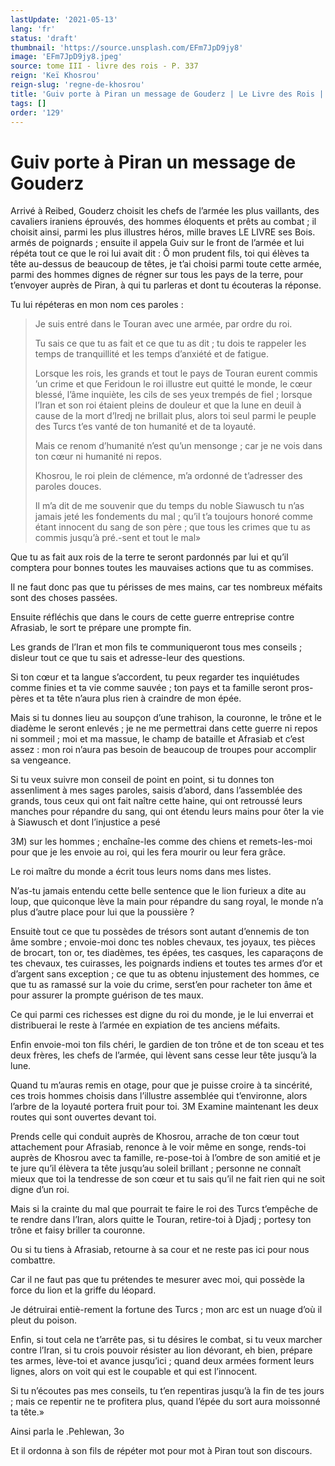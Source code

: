 ```yaml
---
lastUpdate: '2021-05-13'
lang: 'fr'
status: 'draft'
thumbnail: 'https://source.unsplash.com/EFm7JpD9jy8'
image: 'EFm7JpD9jy8.jpeg'
source: tome III - livre des rois - P. 337
reign: 'Keï Khosrou'
reign-slug: 'regne-de-khosrou'
title: 'Guiv porte à Piran un message de Gouderz | Le Livre des Rois | Shâhnâmeh'
tags: []
order: '129'
---
```


# Guiv porte à Piran un message de Gouderz

Arrivé à Reibed, Gouderz choisit les chefs de l’armée les plus vaillants, des cavaliers iraniens éprouvés, des hommes éloquents et prêts au combat ; il choisit ainsi, parmi les plus illustres héros, mille braves LE LIVRE ses Bois. armés de poignards ; ensuite il appela Guiv sur le front de l’armée et lui répéta tout ce que le roi lui avait dit : Ô mon prudent fils, toi qui élèves ta tête au-dessus de beaucoup de têtes, je t’ai choisi parmi toute cette armée, parmi des hommes dignes de régner sur tous les pays de la terre, pour t’envoyer auprès de Piran, à qui tu parleras et dont tu écouteras la réponse.

Tu lui répéteras en mon nom ces paroles :

> Je suis entré dans le Touran avec une armée, par ordre du roi.
>
> Tu sais ce que tu as fait et ce que tu as dit ; tu dois te rappeler les temps de tranquillité et les temps d’anxiété et de fatigue.
>
> Lorsque les rois, les grands et tout le pays de Touran eurent commis ’un crime et que Feridoun le roi illustre eut quitté le monde, le cœur blessé, l’âme inquiète, les cils de ses yeux trempés de fiel ; lorsque l’Iran et son roi étaient pleins de douleur et que la lune en deuil à cause de la mort d’Iredj ne brillait plus, alors toi seul parmi le peuple des Turcs t’es vanté de ton humanité et de ta loyauté.
>
> Mais ce renom d’humanité n’est qu’un mensonge ; car je ne vois dans ton cœur ni humanité ni repos.
>
> Khosrou, le roi plein de clémence, m’a ordonné de t’adresser des paroles douces.
>
> Il m’a dit de me souvenir que du temps du noble Siawusch tu n’as jamais jeté les fondements du mal ; qu’il t’a toujours honoré comme étant innocent du sang de son père ; que tous les crimes que tu as commis jusqu’à pré.-sent et tout le mal»

Que tu as fait aux rois de la terre te seront pardonnés par lui et qu’il comptera pour bonnes toutes les mauvaises actions que tu as commises.

Il ne faut donc pas que tu périsses de mes mains, car tes nombreux méfaits sont des choses passées.

Ensuite réfléchis que dans le cours de cette guerre entreprise contre Afrasiab, le sort te prépare une prompte fin.

Les grands de l’Iran et mon fils te communiqueront tous mes conseils ; disleur tout ce que tu sais et adresse-leur des questions.

Si ton cœur et ta langue s’accordent, tu peux regarder tes inquiétudes comme finies et ta vie comme sauvée ; ton pays et ta famille seront pros-pères et ta tête n’aura plus rien à craindre de mon épée.

Mais si tu donnes lieu au soupçon d’une trahison, la couronne, le trône et le diadème le seront enlevés ; je ne me permettrai dans cette guerre ni repos ni sommeil ; moi et ma massue, le champ de bataille et Afrasiab et c’est assez : mon roi n’aura pas besoin de beaucoup de troupes pour accomplir sa vengeance.

Si tu veux suivre mon conseil de point en point, si tu donnes ton assenliment à mes sages paroles, saisis d’abord, dans l’assemblée des grands, tous ceux qui ont fait naître cette haine, qui ont retroussé leurs manches pour répandre du sang, qui ont étendu leurs mains pour ôter la vie à Siawusch et dont l’injustice a pesé

3M) sur les hommes ; enchaîne-les comme des chiens et remets-les-moi pour que je les envoie au roi, qui les fera mourir ou leur fera grâce.

Le roi maître du monde a écrit tous leurs noms dans mes listes.

N’as-tu jamais entendu cette belle sentence que le lion furieux a dite au loup, que quiconque lève la main pour répandre du sang royal, le monde n’a plus d’autre place pour lui que la poussière ?

Ensuitè tout ce que tu possèdes de trésors sont autant d’ennemis de ton âme sombre ; envoie-moi donc tes nobles chevaux, tes joyaux, tes pièces de brocart, ton or, tes diadèmes, tes épées, tes casques, les caparaçons de tes chevaux, tes cuirasses, les poignards indiens et toutes tes armes d’or et d’argent sans exception ; ce que tu as obtenu injustement des hommes, ce que tu as ramassé sur la voie du crime, serst’en pour racheter ton âme et pour assurer la prompte guérison de tes maux.

Ce qui parmi ces richesses est digne du roi du monde, je le lui enverrai et distribuerai le reste à l’armée en expiation de tes anciens méfaits.

Enfin envoie-moi ton fils chéri, le gardien de ton trône et de ton sceau et tes deux frères, les chefs de l’armée, qui lèvent sans cesse leur tête jusqu’à la lune.

Quand tu m’auras remis en otage, pour que je puisse croire à ta sincérité, ces trois hommes choisis dans l’illustre assemblée qui t’environne, alors l’arbre de la loyauté portera fruit pour toi. 3M Examine maintenant les deux routes qui sont ouvertes devant toi.

Prends celle qui conduit auprès de Khosrou, arrache de ton cœur tout attachement pour Afrasiab, renonce à le voir même en songe, rends-toi auprès de Khosrou avec ta famille, re-pose-toi à l’ombre de son amitié et je te jure qu’il élèvera ta tête jusqu’au soleil brillant ; personne ne connaît mieux que toi la tendresse de son cœur et tu sais qu’il ne fait rien qui ne soit digne d’un roi.

Mais si la crainte du mal que pourrait te faire le roi des Turcs t’empêche de te rendre dans l’Iran, alors quitte le Touran, retire-toi à Djadj ; portesy ton trône et faisy briller ta couronne.

Ou si tu tiens à Afrasiab, retourne à sa cour et ne reste pas ici pour nous combattre.

Car il ne faut pas que tu prétendes te mesurer avec moi, qui possède la force du lion et la griffe du léopard.

Je détruirai entiè-rement la fortune des Turcs ; mon arc est un nuage d’où il pleut du poison.

Enfin, si tout cela ne t’arrête pas, si tu désires le combat, si tu veux marcher contre l’Iran, si tu crois pouvoir résister au lion dévorant, eh bien, prépare tes armes, lève-toi et avance jusqu’ici ; quand deux armées forment leurs lignes, alors on voit qui est le coupable et qui est l’innocent.

Si tu n’écoutes pas mes conseils, tu t’en repentiras jusqu’à la fin de tes jours ; mais ce repentir ne te profitera plus, quand l’épée du sort aura moissonné ta tête.»

Ainsi parla le .Pehlewan, 3o

Et il ordonna à son fils de répéter mot pour mot à Piran tout son discours.
